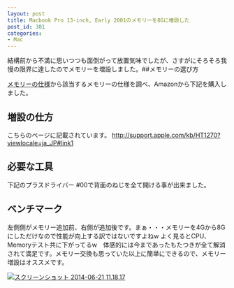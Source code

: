 ```yaml
---
layout: post
title: Macbook Pro 13-inch, Early 2001のメモリーを8Gに増設した
post_id: 301
categories: 
- Mac
---
```


結構前から不満に思いつつも面倒がって放置気味でしたが、さすがにそろそろ我慢の限界に達したのでメモリーを増設しました。##メモリーの選び方



[メモリーの仕様](http://support.apple.com/kb/HT1270?viewlocale=ja_JP#link1)から該当するメモリーの仕様を調べ、Amazonから下記を購入しました。





## 増設の仕方


こちらのページに記載されています。
http://support.apple.com/kb/HT1270?viewlocale=ja_JP#link1


## 必要な工具


下記のプラスドライバー #00で背面のねじを全て開ける事が出来ました。





## ベンチマーク


左側側がメモリー追加前、右側が追加後です。まぁ・・・メモリーを4Gから8Gにしただけなので性能が向上する訳ではないですよねw よく見るとCPU、Memoryテスト共に下がってるw　体感的には今まであったもたつきが全て解消されて満足です。メモリー交換も思っていた以上に簡単にできるので、メモリー増設はオススメです。


[![スクリーンショット 2014-06-21 11.18.17](https://hypermkt-blog.lolipop.io/wp-content/uploads/2014/06/スクリーンショット-2014-06-21-11.18.17-300x270.png)](https://hypermkt-blog.lolipop.io/wp-content/uploads/2014/06/スクリーンショット-2014-06-21-11.18.17.png)